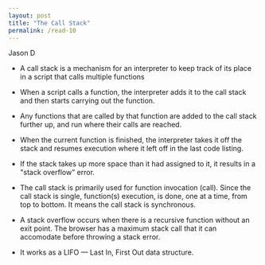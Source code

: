 ```yaml
---
layout: post
title: "The Call Stack"
permalink: /read-10
---
```

Jason D

* A call stack is a mechanism for an interpreter to keep track of its place in a script that calls multiple functions

* When a script calls a function, the interpreter adds it to the call stack and then starts carrying out the function.

* Any functions that are called by that function are added to the call stack further up, and run where their calls are reached.

* When the current function is finished, the interpreter takes it off the stack and resumes execution where it left off in the last code listing.

* If the stack takes up more space than it had assigned to it, it results in a "stack overflow" error.

* The call stack is primarily used for function invocation (call). Since the call stack is single, function(s) execution, is done, one at a time, from top to bottom. It means the call stack is synchronous.

* A stack overflow occurs when there is a recursive function without an exit point. The browser has a maximum stack call that it can accomodate before throwing a stack error.

* It works as a LIFO — Last In, First Out data structure.